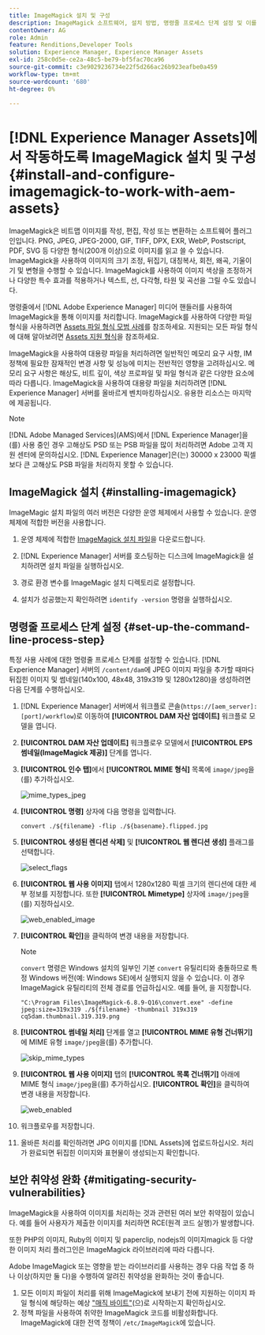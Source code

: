 ```yaml
---
title: ImageMagick 설치 및 구성
description: ImageMagick 소프트웨어, 설치 방법, 명령줄 프로세스 단계 설정 및 이를 사용하여 이미지의 썸네일을 편집, 작성 및 생성하는 방법에 대해 알아봅니다.
contentOwner: AG
role: Admin
feature: Renditions,Developer Tools
solution: Experience Manager, Experience Manager Assets
exl-id: 258c0d5e-ce2a-48c5-be79-bf5fac70ca96
source-git-commit: c3e9029236734e22f5d266ac26b923eafbe0a459
workflow-type: tm+mt
source-wordcount: '680'
ht-degree: 0%

---
```


# [!DNL Experience Manager Assets]에서 작동하도록 ImageMagick 설치 및 구성 {#install-and-configure-imagemagick-to-work-with-aem-assets}

ImageMagick은 비트맵 이미지를 작성, 편집, 작성 또는 변환하는 소프트웨어 플러그인입니다. PNG, JPEG, JPEG-2000, GIF, TIFF, DPX, EXR, WebP, Postscript, PDF, SVG 등 다양한 형식(200개 이상)으로 이미지를 읽고 쓸 수 있습니다. ImageMagick을 사용하여 이미지의 크기 조정, 뒤집기, 대칭복사, 회전, 왜곡, 기울이기 및 변형을 수행할 수 있습니다. ImageMagick를 사용하여 이미지 색상을 조정하거나 다양한 특수 효과를 적용하거나 텍스트, 선, 다각형, 타원 및 곡선을 그릴 수도 있습니다.

명령줄에서 [!DNL Adobe Experience Manager] 미디어 핸들러를 사용하여 ImageMagick을 통해 이미지를 처리합니다. ImageMagick를 사용하여 다양한 파일 형식을 사용하려면 [Assets 파일 형식 모범 사례](/help/assets/assets-file-format-best-practices.md)를 참조하세요. 지원되는 모든 파일 형식에 대해 알아보려면 [Assets 지원 형식](/help/assets/assets-formats.md)을 참조하세요.

ImageMagick을 사용하여 대용량 파일을 처리하려면 일반적인 메모리 요구 사항, IM 정책에 필요한 잠재적인 변경 사항 및 성능에 미치는 전반적인 영향을 고려하십시오. 메모리 요구 사항은 해상도, 비트 깊이, 색상 프로파일 및 파일 형식과 같은 다양한 요소에 따라 다릅니다. ImageMagick을 사용하여 대용량 파일을 처리하려면 [!DNL Experience Manager] 서버를 올바르게 벤치마킹하십시오. 유용한 리소스는 마지막에 제공됩니다.

>[!NOTE]
>
>[!DNL Adobe Managed Services]&#x200B;(AMS)에서 [!DNL Experience Manager]을(를) 사용 중인 경우 고해상도 PSD 또는 PSB 파일을 많이 처리하려면 Adobe 고객 지원 센터에 문의하십시오. [!DNL Experience Manager]은(는) 30000 x 23000 픽셀보다 큰 고해상도 PSB 파일을 처리하지 못할 수 있습니다.

## ImageMagick 설치 {#installing-imagemagick}

ImageMagic 설치 파일의 여러 버전은 다양한 운영 체제에서 사용할 수 있습니다. 운영 체제에 적합한 버전을 사용합니다.

1. 운영 체제에 적합한 [ImageMagick 설치 파일](https://www.imagemagick.org/script/download.php)을 다운로드합니다.
1. [!DNL Experience Manager] 서버를 호스팅하는 디스크에 ImageMagick을 설치하려면 설치 파일을 실행하십시오.

1. 경로 환경 변수를 ImageMagic 설치 디렉토리로 설정합니다.
1. 설치가 성공했는지 확인하려면 `identify -version` 명령을 실행하십시오.

## 명령줄 프로세스 단계 설정 {#set-up-the-command-line-process-step}

특정 사용 사례에 대한 명령줄 프로세스 단계를 설정할 수 있습니다. [!DNL Experience Manager] 서버의 `/content/dam`에 JPEG 이미지 파일을 추가할 때마다 뒤집힌 이미지 및 썸네일(140x100, 48x48, 319x319 및 1280x1280)을 생성하려면 다음 단계를 수행하십시오.

1. [!DNL Experience Manager] 서버에서 워크플로 콘솔(`https://[aem_server]:[port]/workflow`)로 이동하여 **[!UICONTROL DAM 자산 업데이트]** 워크플로 모델을 엽니다.
1. **[!UICONTROL DAM 자산 업데이트]** 워크플로우 모델에서 **[!UICONTROL EPS 썸네일(ImageMagick 제공)]** 단계를 엽니다.
1. **[!UICONTROL 인수 탭]**&#x200B;에서 **[!UICONTROL MIME 형식]** 목록에 `image/jpeg`을(를) 추가하십시오.

   ![mime_types_jpeg](assets/mime_types_jpeg.png)

1. **[!UICONTROL 명령]** 상자에 다음 명령을 입력합니다.

   `convert ./${filename} -flip ./${basename}.flipped.jpg`

1. **[!UICONTROL 생성된 렌디션 삭제]** 및 **[!UICONTROL 웹 렌디션 생성]** 플래그를 선택합니다.

   ![select_flags](assets/select_flags.png)

1. **[!UICONTROL 웹 사용 이미지]** 탭에서 1280x1280 픽셀 크기의 렌디션에 대한 세부 정보를 지정합니다. 또한 **[!UICONTROL Mimetype]** 상자에 `image/jpeg`을(를) 지정하십시오.

   ![web_enabled_image](assets/web_enabled_image.png)

1. **[!UICONTROL 확인]**&#x200B;을 클릭하여 변경 내용을 저장합니다.

   >[!NOTE]
   >
   >`convert` 명령은 Windows 설치의 일부인 기본 `convert` 유틸리티와 충돌하므로 특정 Windows 버전(예: Windows SE)에서 실행되지 않을 수 있습니다. 이 경우 ImageMagick 유틸리티의 전체 경로를 언급하십시오. 예를 들어, 을 지정합니다.
   >
   >
   >`"C:\Program Files\ImageMagick-6.8.9-Q16\convert.exe" -define jpeg:size=319x319 ./${filename} -thumbnail 319x319 cq5dam.thumbnail.319.319.png`

1. **[!UICONTROL 썸네일 처리]** 단계를 열고 **[!UICONTROL MIME 유형 건너뛰기]**&#x200B;에 MIME 유형 `image/jpeg`을(를) 추가합니다.

   ![skip_mime_types](assets/skip_mime_types.png)

1. **[!UICONTROL 웹 사용 이미지]** 탭의 **[!UICONTROL 목록 건너뛰기]** 아래에 MIME 형식 `image/jpeg`을(를) 추가하십시오. **[!UICONTROL 확인]**&#x200B;을 클릭하여 변경 내용을 저장합니다.

   ![web_enabled](assets/web_enabled.png)

1. 워크플로우를 저장합니다.

1. 올바른 처리를 확인하려면 JPG 이미지를 [!DNL Assets]에 업로드하십시오. 처리가 완료되면 뒤집힌 이미지와 표현물이 생성되는지 확인합니다.

## 보안 취약성 완화 {#mitigating-security-vulnerabilities}

ImageMagick을 사용하여 이미지를 처리하는 것과 관련된 여러 보안 취약점이 있습니다. 예를 들어 사용자가 제출한 이미지를 처리하면 RCE(원격 코드 실행)가 발생합니다.

또한 PHP의 이미지, Ruby의 이미지 및 paperclip, nodejs의 이미지magick 등 다양한 이미지 처리 플러그인은 ImageMagick 라이브러리에 따라 다릅니다.

Adobe ImageMagick 또는 영향을 받는 라이브러리를 사용하는 경우 다음 작업 중 하나 이상(하지만 둘 다)을 수행하여 알려진 취약성을 완화하는 것이 좋습니다.

1. 모든 이미지 파일이 처리를 위해 ImageMagick에 보내기 전에 지원하는 이미지 파일 형식에 해당하는 예상 [&quot;매직 바이트&quot;](https://en.wikipedia.org/wiki/List_of_file_signatures)&#x200B;(으)로 시작하는지 확인하십시오.
1. 정책 파일을 사용하여 취약한 ImageMagick 코드를 비활성화합니다. ImageMagick에 대한 전역 정책이 `/etc/ImageMagick`에 있습니다.
